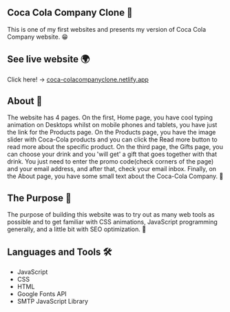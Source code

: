 
## Coca Cola Company Clone 🥤

This is one of my first websites and presents my 
version of Coca Cola Company website. 😁
## See live website 🌍

Click here! -> [coca-colacompanyclone.netlify.app](https://coca-colacompanyclone.netlify.app/)


## About 🚀

The website has 4 pages. On the first, Home page, you 
have cool typing animation on Desktops whilst on mobile 
phones and tablets, you have just the link for the Products 
page. On the Products page, you have the image slider with 
Coca-Cola products and you can click the Read more button to 
read more about the specific product. On the third page, the 
Gifts page, you can choose your drink and you 'will get' a 
gift that goes together with that drink. You just need to 
enter the promo code(check corners of the page) and your 
email address, and after that, check your email inbox. 
Finally, on the About page, you have some small text about 
the Coca-Cola Company. 📄
## The Purpose 🤔

The purpose of building this website was to try out as 
many web tools as possible and to get familiar with CSS 
animations, JavaScript programming generally, and a little 
bit with SEO optimization. 🤗

## Languages and Tools 🛠

- JavaScript
- CSS
- HTML
- Google Fonts API
- SMTP JavaScript Library

